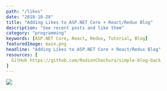 ```yaml
---
path: "/likes"
date: "2018-10-28"
title: "Adding Likes to ASP.NET Core + React/Redux Blog"
description: "See recent posts and like them"
category: "programming"
keywords: [ASP.NET Core, React, Redux, Tutorial, Blog]
featuredImage: main.png
headline: "Adding Likes to ASP.NET Core + React/Redux Blog"
resources: [
  GitHub https://github.com/RodionChachura/simple-blog-back
]
---
```


![](/main.png)
